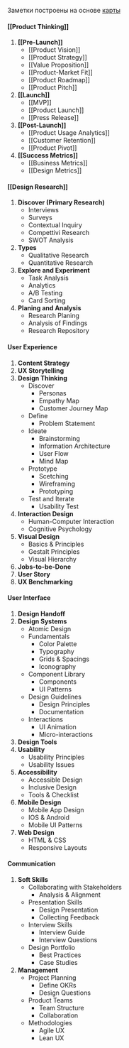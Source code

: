 Заметки построены на основе [карты](https://product-design-roadmap.com/)

#### [[Product Thinking]]
1. **[[Pre-Launch]]**
   - [[Product Vision]]
   - [[Product Strategy]]
   - [[Value Proposition]]
   - [[Product-Market Fit]]
   - [[Product Roadmap]]
   - [[Product Pitch]]
2. **[[Launch]]**
   - [[MVP]]
   - [[Product Launch]]
   - [[Press Release]]
3. **[[Post-Launch]]**
   - [[Product Usage Analytics]]
   - [[Customer Retention]]
   - [[Product Pivot]]
4. **[[Success Metrics]]**
   - [[Business Metrics]]
   - [[Design Metrics]]
#### [[Design Research]]
1. **Discover (Primary Research)**
   - Interviews
   - Surveys
   - Contextual Inquiry
   - Compettivi Research
   - SWOT Analysis
2. **Types**
   - Qualitative Research
   - Quantitative Research
3. **Explore and Experiment**
   - Task Analysis
   - Analytics
   - A/B Testing
   - Card Sorting
4. **Planing and Analysis**
   - Research Planing
   - Analysis of Findings
   - Research Repository

#### User Experience
1. **Content Strategy**
2. **UX Storytelling**
3. **Design Thinking**
	- Discover
	     - Personas
	     - Empathy Map
	     - Customer Journey Map
	- Define
	     - Problem Statement
	- Ideate
		- Brainstorming
		- Information Architecture
		- User Flow
		- Mind Map
	- Prototype
		- Scetching
		- Wireframing
		- Prototyping
	- Test and Iterate
		- Usability Test
4. **Interaction Design**
	- Human-Computer Interaction
	- Cognitive Psychology
5. **Visual Design**
	- Basics & Principles
	- Gestalt Principles
	- Visual Hierarchy
6. **Jobs-to-be-Done**
7. **User Story**
8. **UX Benchmarking**
#### User Interface
1. **Design Handoff**
2. **Design Systems**
   - Atomic Design
   - Fundamentals
     - Color Palette
     - Typography
     - Grids & Spacings
     - Iconography
   - Component Library
     - Components
     - UI Patterns
   - Design Guidelines
     - Design Principles
     - Documentation
   - Interactions
     - UI Animation
     - Micro-interactions
3. **Design Tools**
4. **Usability**
   - Usability Principles
   - Usability Issues
5. **Accessibility**
   - Accessible Design
   - Inclusive Design
   - Tools & Checklist
6. **Mobile Design**
   - Mobile App Design
   - IOS & Android
   - Mobile UI Patterns
7. **Web Design**
   - HTML & CSS
   - Responsive Layouts
#### Communication
1. **Soft Skills**
   - Collaborating with Stakeholders
     - Analysis & Alignment
   - Presentation Skills
     - Design Presentation
     - Collecting Feedback
   - Interview Skills
     - Interview Guide
     - Interview Questions
   - Design Portfolio
     - Best Practices
     - Case Studies
2. **Management**
   - Project Planning
     - Define OKRs
     - Design Questions
   - Product Teams
     - Team Structure
     - Collaboration
   - Methodologies
     - Agile UX
     - Lean UX

